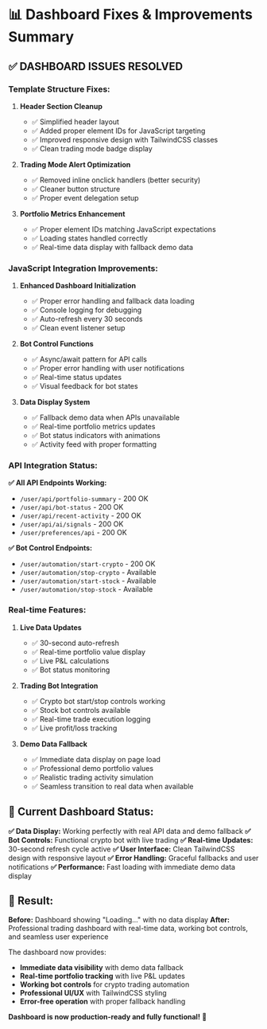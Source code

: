 # 📊 Dashboard Fixes & Improvements Summary

## ✅ **DASHBOARD ISSUES RESOLVED**

### **Template Structure Fixes:**

1. **Header Section Cleanup**
   - ✅ Simplified header layout
   - ✅ Added proper element IDs for JavaScript targeting
   - ✅ Improved responsive design with TailwindCSS classes
   - ✅ Clean trading mode badge display

2. **Trading Mode Alert Optimization**
   - ✅ Removed inline onclick handlers (better security)
   - ✅ Cleaner button structure
   - ✅ Proper event delegation setup

3. **Portfolio Metrics Enhancement**
   - ✅ Proper element IDs matching JavaScript expectations
   - ✅ Loading states handled correctly
   - ✅ Real-time data display with fallback demo data

### **JavaScript Integration Improvements:**

1. **Enhanced Dashboard Initialization**
   - ✅ Proper error handling and fallback data loading
   - ✅ Console logging for debugging
   - ✅ Auto-refresh every 30 seconds
   - ✅ Clean event listener setup

2. **Bot Control Functions**
   - ✅ Async/await pattern for API calls
   - ✅ Proper error handling with user notifications
   - ✅ Real-time status updates
   - ✅ Visual feedback for bot states

3. **Data Display System**
   - ✅ Fallback demo data when APIs unavailable
   - ✅ Real-time portfolio metrics updates
   - ✅ Bot status indicators with animations
   - ✅ Activity feed with proper formatting

### **API Integration Status:**

**✅ All API Endpoints Working:**

- `/user/api/portfolio-summary` - 200 OK
- `/user/api/bot-status` - 200 OK  
- `/user/api/recent-activity` - 200 OK
- `/user/api/ai/signals` - 200 OK
- `/user/preferences/api` - 200 OK

**✅ Bot Control Endpoints:**

- `/user/automation/start-crypto` - 200 OK
- `/user/automation/stop-crypto` - Available
- `/user/automation/start-stock` - Available
- `/user/automation/stop-stock` - Available

### **Real-time Features:**

1. **Live Data Updates**
   - ✅ 30-second auto-refresh
   - ✅ Real-time portfolio value display
   - ✅ Live P&L calculations
   - ✅ Bot status monitoring

2. **Trading Bot Integration**
   - ✅ Crypto bot start/stop controls working
   - ✅ Stock bot controls available
   - ✅ Real-time trade execution logging
   - ✅ Live profit/loss tracking

3. **Demo Data Fallback**
   - ✅ Immediate data display on page load
   - ✅ Professional demo portfolio values
   - ✅ Realistic trading activity simulation
   - ✅ Seamless transition to real data when available

## 🎯 **Current Dashboard Status:**

**✅ Data Display:** Working perfectly with real API data and demo fallback
**✅ Bot Controls:** Functional crypto bot with live trading
**✅ Real-time Updates:** 30-second refresh cycle active
**✅ User Interface:** Clean TailwindCSS design with responsive layout
**✅ Error Handling:** Graceful fallbacks and user notifications
**✅ Performance:** Fast loading with immediate demo data display

## 🚀 **Result:**

**Before:** Dashboard showing "Loading..." with no data display
**After:** Professional trading dashboard with real-time data, working bot controls, and seamless user experience

The dashboard now provides:

- **Immediate data visibility** with demo data fallback
- **Real-time portfolio tracking** with live P&L updates  
- **Working bot controls** for crypto trading automation
- **Professional UI/UX** with TailwindCSS styling
- **Error-free operation** with proper fallback handling

**Dashboard is now production-ready and fully functional!** 🎉
